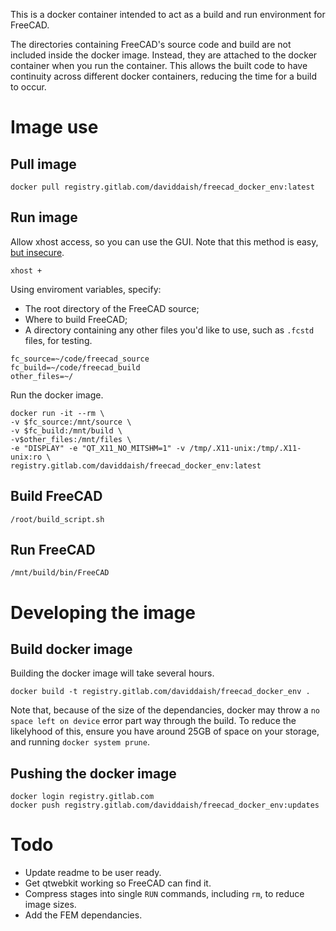 This is a docker container intended to act as a build and run environment for
FreeCAD.

The directories containing FreeCAD's source code and build are not included
inside the docker image. Instead, they are attached to the docker container
when you run the container. This allows the built code to have continuity
across different docker containers, reducing the time for a build to occur.

# Image use

## Pull image

```
docker pull registry.gitlab.com/daviddaish/freecad_docker_env:latest
```

## Run image

Allow xhost access, so you can use the GUI. Note that this method is easy, [but
insecure](https://wiki.ros.org/docker/Tutorials/GUI).

```
xhost +
```

Using enviroment variables, specify:

- The root directory of the FreeCAD source;
- Where to build FreeCAD;
- A directory containing any other files you'd like to use, such as
  `.fcstd` files, for testing.

```
fc_source=~/code/freecad_source
fc_build=~/code/freecad_build
other_files=~/
```

Run the docker image.

```
docker run -it --rm \
-v $fc_source:/mnt/source \
-v $fc_build:/mnt/build \
-v$other_files:/mnt/files \
-e "DISPLAY" -e "QT_X11_NO_MITSHM=1" -v /tmp/.X11-unix:/tmp/.X11-unix:ro \
registry.gitlab.com/daviddaish/freecad_docker_env:latest
```

## Build FreeCAD

```
/root/build_script.sh
```

## Run FreeCAD

```
/mnt/build/bin/FreeCAD
```

# Developing the image

## Build docker image

Building the docker image will take several hours.

```
docker build -t registry.gitlab.com/daviddaish/freecad_docker_env .
```

Note that, because of the size of the dependancies, docker may throw a `no
space left on device` error part way through the build. To reduce the
likelyhood of this, ensure you have around 25GB of space on your storage, and
running `docker system prune`.

## Pushing the docker image

```
docker login registry.gitlab.com
docker push registry.gitlab.com/daviddaish/freecad_docker_env:updates
```

# Todo

* Update readme to be user ready.
* Get qtwebkit working so FreeCAD can find it.
* Compress stages into single `RUN` commands, including `rm`, to reduce image
  sizes.
* Add the FEM dependancies.
